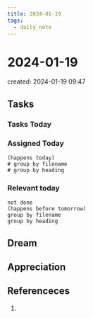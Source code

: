 ```yaml
---
title: 2024-01-19
tags:
  - daily_note
---
```

# 2024-01-19
created: 2024-01-19 09:47

## Tasks

### Tasks Today

### Assigned Today
```tasks
(happens today)
# group by filename
# group by heading
```

### Relevant today
```tasks
not done
(happens before tomorrow)
group by filename
group by heading
```

## Dream

## Appreciation

## Referenceces
1. 